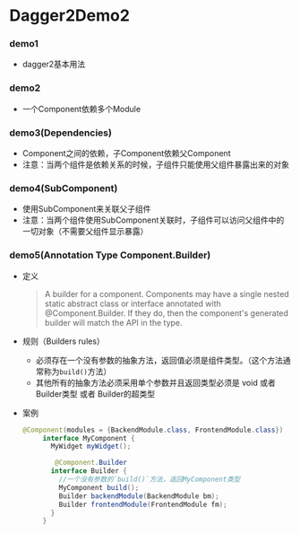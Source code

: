 # Dagger2Demo2
### demo1
- dagger2基本用法
### demo2
- 一个Component依赖多个Module
### demo3(Dependencies)
- Component之间的依赖，子Component依赖父Component
- 注意：当两个组件是依赖关系的时候，子组件只能使用父组件暴露出来的对象
### demo4(SubComponent)
- 使用SubComponent来关联父子组件
- 注意：当两个组件使用SubComponent关联时，子组件可以访问父组件中的一切对象（不需要父组件显示暴露）
### demo5(Annotation Type Component.Builder)
- 定义
    > A builder for a component. Components may have a single nested static abstract class or interface annotated with @Component.Builder. If they do, then the component's generated builder will match the API in the type.
- 规则（Builders rules）
    - 必须存在一个没有参数的抽象方法，返回值必须是组件类型。（这个方法通常称为`build()`方法）
    - 其他所有的抽象方法必须采用单个参数并且返回类型必须是 void 或者 Builder类型 或者 Builder的超类型
- 案例

    ```java
    @Component(modules = {BackendModule.class, FrontendModule.class})
         interface MyComponent {
           MyWidget myWidget();

            @Component.Builder
           interface Builder {
             //一个没有参数的`build()`方法，返回MyComponent类型
             MyComponent build();
             Builder backendModule(BackendModule bm);
             Builder frontendModule(FrontendModule fm);
           }
         }
    ```